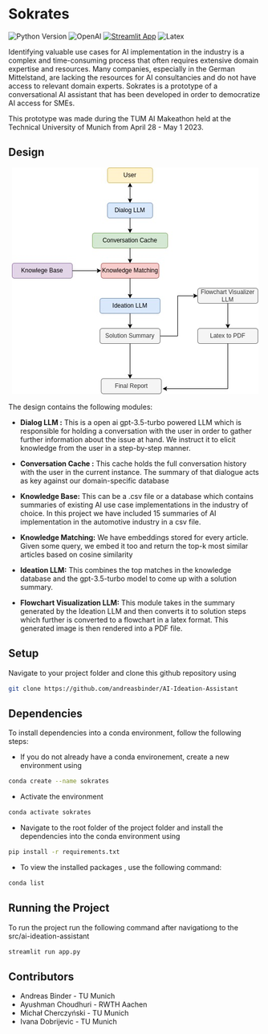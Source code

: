 
# Sokrates


![Python Version](https://img.shields.io/badge/python-3.9-blue)
![OpenAI](https://img.shields.io/badge/OpenAI-412991.svg?style=for-the-badge&logo=OpenAI&logoColor=white)
[![Streamlit App](https://static.streamlit.io/badges/streamlit_badge_black_white.svg)](URL_TO_YOUR_APP)
![Latex](https://img.shields.io/badge/LaTeX-008080.svg?style=for-the-badge&logo=LaTeX&logoColor=white)



Identifying valuable use cases for AI implementation in the industry is a complex and time-consuming process that often requires extensive domain expertise and resources. Many companies, especially in the German Mittelstand, are lacking the resources for AI consultancies and do not have access to relevant domain experts. Sokrates is a prototype of a conversational AI assistant that has been developed in order to democratize AI access for SMEs. 

This prototype was made during the TUM AI Makeathon held at the Technical University of Munich from April 28 - May 1 2023. 


## Design

<p align="center">
<img src="images/sokrates_design.jpg" alt="Sokrates Design">
</p>

The design contains the following modules: 

* **Dialog LLM :** This is a open ai gpt-3.5-turbo powered LLM which is responsible for holding a conversation with the user in order to gather further information about the issue at hand. We instruct it to  elicit knowledge from the user in a step-by-step manner.


*  **Conversation Cache :** This cache holds the full conversation history with the user in the current instance. The summary of that dialogue acts as key against our domain-specific database

* **Knowledge Base:** This can be a .csv file or a database which contains summaries of existing AI use case implementations in the industry of choice. In this project we have included 15 summaries of AI implementation in the automotive industry in a csv file. 

* **Knowledge Matching:** We have embeddings stored for every article. Given some query, we embed it too and return the top-k most similar articles based on cosine similarity

* **Ideation LLM:** This combines the top matches in the knowledge database and the gpt-3.5-turbo model to come up with a solution summary.

* **Flowchart Visualization LLM:** This module takes in the summary generated by the Ideation LLM and then converts it to solution steps which further is converted to a flowchart in a latex format. This generated image is then rendered into a PDF file. 

## Setup
Navigate to your project folder and clone this github repository using 
```bash
git clone https://github.com/andreasbinder/AI-Ideation-Assistant
```

## Dependencies
To install dependencies into a conda environment, follow the following steps:

* If you do not already have a conda environement, create a new environment using
```bash
conda create --name sokrates
```

* Activate the environment 
```bash
conda activate sokrates
```
* Navigate to the root folder of the project folder and install the dependencies into the conda environment using
```bash
pip install -r requirements.txt
```

* To view the installed packages , use the following command: 
```bash
conda list
```
## Running the Project
To run the project run the following command after navigationg to the src/ai-ideation-assistant

```bash
streamlit run app.py
```


## Contributors

* Andreas Binder - TU Munich
* Ayushman Choudhuri - RWTH Aachen
* Michał Cherczyński - TU Munich
* Ivana Dobrijevic - TU Munich
